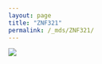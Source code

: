 ```yaml
---
layout: page
title: "ZNF321"
permalink: /_mds/ZNF321/
---
```


![](../../algns0/N77_5HSAA122639_aln_report.png?raw=true)